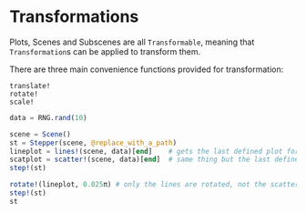 # Transformations

Plots, Scenes and Subscenes are all `Transformable`, meaning that `Transformation`s can be applied to transform them.

There are three main convenience functions provided for transformation:

```@docs
translate!
rotate!
scale!
```

```julia
data = RNG.rand(10)

scene = Scene()
st = Stepper(scene, @replace_with_a_path)
lineplot = lines!(scene, data)[end]    # gets the last defined plot for the Scene
scatplot = scatter!(scene, data)[end]  # same thing but the last defined plot is scatter
step!(st)

rotate!(lineplot, 0.025π) # only the lines are rotated, not the scatter
step!(st)
st
```
